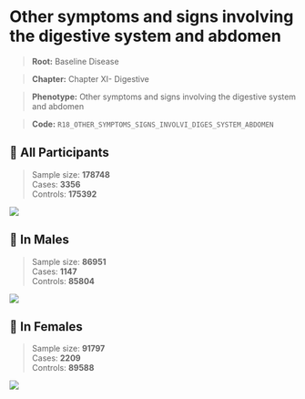 # Other symptoms and signs involving the digestive system and abdomen

> **Root:** Baseline Disease  

> **Chapter:** Chapter XI- Digestive  

> **Phenotype:** Other symptoms and signs involving the digestive system and abdomen  

> **Code:** `R18_OTHER_SYMPTOMS_SIGNS_INVOLVI_DIGES_SYSTEM_ABDOMEN`

## 🧪 All Participants  
> Sample size: **178748**  
> Cases: **3356**  
> Controls: **175392**
<img src="/Disease/Figures/ALL/Baseline/R18_OTHER_SYMPTOMS_SIGNS_INVOLVI_DIGES_SYSTEM_ABDOMEN.png"/>
<CsvTable src="/Disease_Data/ALL/Baseline/LG_R18_OTHER_SYMPTOMS_SIGNS_INVOLVI_DIGES_SYSTEM_ABDOMEN.csv" label="🔍 View full results" />

## 👨 In Males  
> Sample size: **86951**  
> Cases: **1147**  
> Controls: **85804**
<img src="/Disease/Figures/Male/Baseline/R18_OTHER_SYMPTOMS_SIGNS_INVOLVI_DIGES_SYSTEM_ABDOMEN.png"/>
<CsvTable src="/Disease_Data/Male/Baseline/LG_R18_OTHER_SYMPTOMS_SIGNS_INVOLVI_DIGES_SYSTEM_ABDOMEN.csv" label="🔍 View full results" />

## 👩 In Females  
> Sample size: **91797**  
> Cases: **2209**  
> Controls: **89588**
<img src="/Disease/Figures/Female/Baseline/R18_OTHER_SYMPTOMS_SIGNS_INVOLVI_DIGES_SYSTEM_ABDOMEN.png"/>
<CsvTable src="/Disease_Data/Female/Baseline/LG_R18_OTHER_SYMPTOMS_SIGNS_INVOLVI_DIGES_SYSTEM_ABDOMEN.csv" label="🔍 View full results" />
